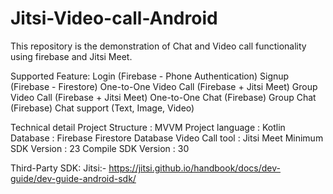 # Jitsi-Video-call-Android
This repository is the demonstration of Chat and Video call functionality using firebase and Jitsi Meet.

Supported Feature:
Login (Firebase - Phone Authentication)
Signup (Firebase - Firestore)
One-to-One Video Call (Firebase + Jitsi Meet)
Group Video Call (Firebase + Jitsi Meet)
One-to-One Chat (Firebase)
Group Chat (Firebase)
Chat support (Text, Image, Video)


Technical detail
Project Structure : MVVM
Project language : Kotlin
Database : Firebase Firestore Database
Video Call tool : Jitsi Meet
Minimum SDK Version : 23
Compile SDK Version : 30


Third-Party SDK:
Jitsi:- https://jitsi.github.io/handbook/docs/dev-guide/dev-guide-android-sdk/
